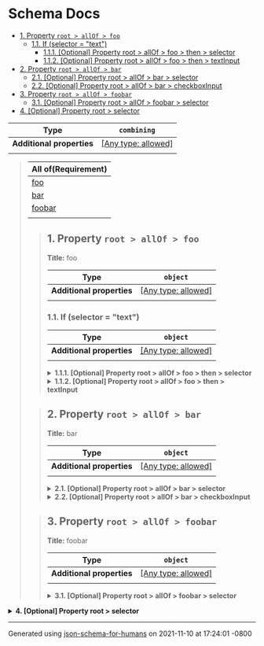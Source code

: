 # Schema Docs

- [1. Property `root > allOf > foo`](#allOf_i0)
  - [1.1. If (selector = "text")](#autogenerated_heading_2)
    - [1.1.1. [Optional] Property root > allOf > foo > then > selector](#allOf_i0_then_selector)
    - [1.1.2. [Optional] Property root > allOf > foo > then > textInput](#allOf_i0_then_textInput)
- [2. Property `root > allOf > bar`](#allOf_i1)
  - [2.1. [Optional] Property root > allOf > bar > selector](#allOf_i1_selector)
  - [2.2. [Optional] Property root > allOf > bar > checkboxInput](#allOf_i1_checkboxInput)
- [3. Property `root > allOf > foobar`](#allOf_i2)
  - [3.1. [Optional] Property root > allOf > foobar > selector](#allOf_i2_selector)
- [4. [Optional] Property root > selector](#selector)

| Type                      | `combining`                                                               |
| ------------------------- | ------------------------------------------------------------------------- |
| **Additional properties** | [[Any type: allowed]](# "Additional Properties of any type are allowed.") |
|                           |                                                                           |

<blockquote>

| All of(Requirement) |
| ------------------- |
| [foo](#allOf_i0)    |
| [bar](#allOf_i1)    |
| [foobar](#allOf_i2) |
|                     |

<blockquote>

## <a name="allOf_i0"></a>1. Property `root > allOf > foo`

**Title:** foo

| Type                      | `object`                                                                  |
| ------------------------- | ------------------------------------------------------------------------- |
| **Additional properties** | [[Any type: allowed]](# "Additional Properties of any type are allowed.") |
|                           |                                                                           |

### <a name="autogenerated_heading_2"></a>1.1. If (selector = "text")

| Type                      | `object`                                                                  |
| ------------------------- | ------------------------------------------------------------------------- |
| **Additional properties** | [[Any type: allowed]](# "Additional Properties of any type are allowed.") |
|                           |                                                                           |

<details>
<summary><strong> <a name="allOf_i0_then_selector"></a>1.1.1. [Optional] Property root > allOf > foo > then > selector</strong>  

</summary>
<blockquote>

| Type                      | `const`                                                                   |
| ------------------------- | ------------------------------------------------------------------------- |
| **Additional properties** | [[Any type: allowed]](# "Additional Properties of any type are allowed.") |
|                           |                                                                           |

Specific value: `"text"`

</blockquote>
</details>

<details>
<summary><strong> <a name="allOf_i0_then_textInput"></a>1.1.2. [Optional] Property root > allOf > foo > then > textInput</strong>  

</summary>
<blockquote>

| Type                      | `string`                                                                  |
| ------------------------- | ------------------------------------------------------------------------- |
| **Additional properties** | [[Any type: allowed]](# "Additional Properties of any type are allowed.") |
|                           |                                                                           |

</blockquote>
</details>

</blockquote>
<blockquote>

## <a name="allOf_i1"></a>2. Property `root > allOf > bar`

**Title:** bar

| Type                      | `object`                                                                  |
| ------------------------- | ------------------------------------------------------------------------- |
| **Additional properties** | [[Any type: allowed]](# "Additional Properties of any type are allowed.") |
|                           |                                                                           |

<details>
<summary><strong> <a name="allOf_i1_selector"></a>2.1. [Optional] Property root > allOf > bar > selector</strong>  

</summary>
<blockquote>

| Type                      | `const`                                                                   |
| ------------------------- | ------------------------------------------------------------------------- |
| **Additional properties** | [[Any type: allowed]](# "Additional Properties of any type are allowed.") |
|                           |                                                                           |

Specific value: `"checkbox"`

</blockquote>
</details>

<details>
<summary><strong> <a name="allOf_i1_checkboxInput"></a>2.2. [Optional] Property root > allOf > bar > checkboxInput</strong>  

</summary>
<blockquote>

| Type                      | `boolean`                                                                 |
| ------------------------- | ------------------------------------------------------------------------- |
| **Additional properties** | [[Any type: allowed]](# "Additional Properties of any type are allowed.") |
|                           |                                                                           |

</blockquote>
</details>

</blockquote>
<blockquote>

## <a name="allOf_i2"></a>3. Property `root > allOf > foobar`

**Title:** foobar

| Type                      | `object`                                                                  |
| ------------------------- | ------------------------------------------------------------------------- |
| **Additional properties** | [[Any type: allowed]](# "Additional Properties of any type are allowed.") |
|                           |                                                                           |

<details>
<summary><strong> <a name="allOf_i2_selector"></a>3.1. [Optional] Property root > allOf > foobar > selector</strong>  

</summary>
<blockquote>

| Type                      | `const`                                                                   |
| ------------------------- | ------------------------------------------------------------------------- |
| **Additional properties** | [[Any type: allowed]](# "Additional Properties of any type are allowed.") |
|                           |                                                                           |

Specific value: `"nothing"`

</blockquote>
</details>

</blockquote>

</blockquote>

<details>
<summary><strong> <a name="selector"></a>4. [Optional] Property root > selector</strong>  

</summary>
<blockquote>

| Type                      | `enum (of string)`                                                        |
| ------------------------- | ------------------------------------------------------------------------- |
| **Additional properties** | [[Any type: allowed]](# "Additional Properties of any type are allowed.") |
|                           |                                                                           |

Must be one of:
* "text"
* "checkbox"
* "nothing"

</blockquote>
</details>

----------------------------------------------------------------------------------------------------------------------------
Generated using [json-schema-for-humans](https://github.com/coveooss/json-schema-for-humans) on 2021-11-10 at 17:24:01 -0800